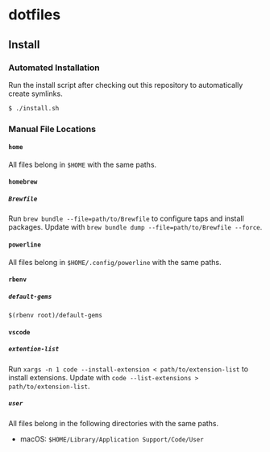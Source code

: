 # dotfiles

## Install

### Automated Installation

Run the install script after checking out this repository to automatically
create symlinks.

```sh
$ ./install.sh
```

### Manual File Locations

#### `home`

All files belong in `$HOME` with the same paths.

#### `homebrew`

##### `Brewfile`

Run `brew bundle --file=path/to/Brewfile` to configure taps and install
packages. Update with `brew bundle dump --file=path/to/Brewfile --force`.

#### `powerline`

All files belong in `$HOME/.config/powerline` with the same paths.

#### `rbenv`

##### `default-gems`

`$(rbenv root)/default-gems`

#### `vscode`

##### `extention-list`

Run `xargs -n 1 code --install-extension < path/to/extension-list` to install
extensions. Update with `code --list-extensions > path/to/extension-list`.

##### `user`

All files belong in the following directories with the same paths.

- macOS: `$HOME/Library/Application Support/Code/User`
